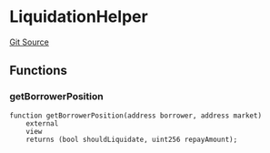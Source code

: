 # LiquidationHelper
[Git Source](https://github.com/malda-protocol/malda-lending/blob/413dc9221d099e8e0b7a9a3f94769f4666aaf31b/src\utils\LiquidationHelper.sol)


## Functions
### getBorrowerPosition


```solidity
function getBorrowerPosition(address borrower, address market)
    external
    view
    returns (bool shouldLiquidate, uint256 repayAmount);
```


